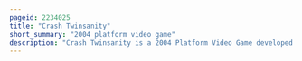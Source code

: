 ```yaml
---
pageid: 2234025
title: "Crash Twinsanity"
short_summary: "2004 platform video game"
description: "Crash Twinsanity is a 2004 Platform Video Game developed by Traveller's Tales and released by Vivendi universal Games for the Playstation 2 and xbox one. It is the eleventh Installment in the Crash Bandicoot Series and the fifth Game in the main Series. The Game's Story takes Place three Years after the Events of Crash Bandicoot: the Wrath of Cortex and follows the main Protagonist and Antagonist of the Series, Crash Bandicoot and Doctor Neo Cortex, who must work together to stop the Evil Twins—A Pair of interdimensional Parrots—From destroying N. Sanity Island."
---
```

